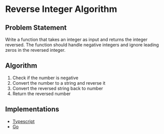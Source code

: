# Reverse Integer Algorithm

## Problem Statement
Write a function that takes an integer as input and returns the integer reversed. The function should handle negative integers and ignore leading zeros in the reversed integer.

## Algorithm
1. Check if the number is negative
2. Convert the number to a string and reverse it
3. Convert the reversed string back to  number
4. Return the reversed number

## Implementations
- [Typescript](./ts)
- [Go](./go)
